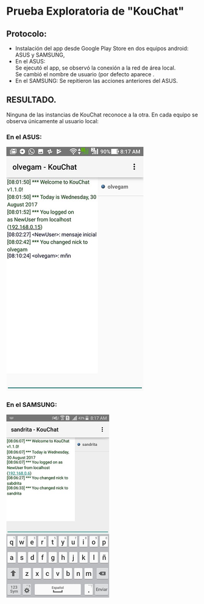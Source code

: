 # Prueba Exploratoria de "KouChat"

## Protocolo: 
* Instalación del app desde Google Play Store en dos equipos android: ASUS y SAMSUNG,
* En el ASUS:   
   Se ejecutó el app, se observó la conexión a la red de área local.   
   Se cambió el nombre de usuario (por defecto aparece <New name>. 
* En el SAMSUNG:
   Se repitieron las acciones anteriores del ASUS. 

## RESULTADO. 

Ninguna de las instancias de KouChat reconoce a la otra. En cada equipo se observa únicamente al usuario local:

### En el ASUS: 

![KouChat-Asus](https://github.com/jhrubiano10/pruebas_automaticas/blob/master/images/KouChat/Exploratorias/KouChat-Asus.jpg)

### En el SAMSUNG: 

![KouChat-Samsung](https://github.com/jhrubiano10/pruebas_automaticas/blob/master/images/KouChat/Exploratorias/KouChat-Samsung.jpg)
